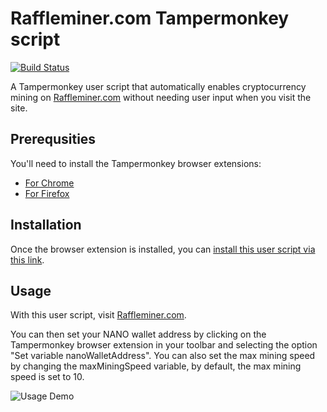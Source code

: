 # Raffleminer.com Tampermonkey script

[![Build Status](https://travis-ci.org/jasonheecs/tampermonkey-raffle-miner.svg?branch=master)](https://travis-ci.org/jasonheecs/tampermonkey-raffle-miner)

A Tampermonkey user script that automatically enables cryptocurrency mining on [Raffleminer.com](https://www.raffleminer.com/) without needing user input when you visit the site.

## Prerequsities
You'll need to install the Tampermonkey browser extensions:

- [For Chrome](https://chrome.google.com/webstore/detail/tampermonkey/dhdgffkkebhmkfjojejmpbldmpobfkfo)
- [For Firefox](https://addons.mozilla.org/en-US/firefox/addon/tampermonkey/)

## Installation
Once the browser extension is installed, you can [install this user script via this link](https://greasyfork.org/scripts/369211-raffleminer-com-throttle-script/code/Raffleminercom%20throttle%20script.user.js).

## Usage
With this user script, visit [Raffleminer.com](https://www.raffleminer.com/). 

You can then set your NANO wallet address by clicking on the Tampermonkey browser extension in your toolbar and selecting the option "Set variable nanoWalletAddress". You can also set the max mining speed by changing the maxMiningSpeed variable, by default, the max mining speed is set to 10.

![Usage Demo](https://i.imgur.com/qJfXEsd.gif)